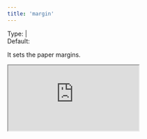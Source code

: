 ```yaml
---
title: 'margin'
--- 
```


Type: <TypeContainer><Type children='<string>'/> | <Type children='<object'/></TypeContainer><br/>
Default: <Type children="'0.35cm'"/>

It sets the paper margins.

<Iframe
  src="https://api.microlink.io/?url=https://basecamp.com/shapeup/0.3-chapter-01&pdf&embed=pdf.url&margin=4mm&format=A6&meta=false"
/>

<MultiCodeEditor languages={{
  HTML: `<iframe width="650px" src="https://api.microlink.io/?url=https://basecamp.com/shapeup/0.3-chapter-01&pdf&embed=pdf.url&margin=4mm"></iframe>`,
  Shell: `microlink https://basecamp.com/shapeup/0.3-chapter-01&pdf&margin=4mm`,
  'Node.js': `const mql = require('@microlink/mql')
 
module.exports = async () => {
  const { status, data, response } = await mql(
    'http://www.antirez.com/news/128', { 
      pdf: true,
      margin: '4mm'
  })
  console.log(data)
}
  `
  }} 
/>

All possible units are:

- <Type children="'px'"/> for pixel.
- <Type children="'in'"/> for inches.
- <Type children="'cm'"/> for centimeters.
- <Type children="'mm'"/> for millimeters.

You can pass an <Type children='<object>'/> specifing each corner side of the paper:

```js
{
  margin: {
    top: '4mm',
    bottom: '4mm',
    left: '4mm',
    right: '4mm'
  }
}
```

Or, in case you pass an <Type children='<string>'/>, it will be used for all the sides:

```js
{
  margin: '4mm'
}
```
